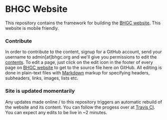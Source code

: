 BHGC Website
============

This repository contains the framework for building the [BHGC website].  This website is mobile friendly.


### Contribute

In order to contribute to the content, signup for a GitHub account,
send your username to admin[at]bhgc.org and we'll give you permissions
to edit the [contents](content/).  To edit a page, just click on the
edit icon in the footer of every page on [BHGC website] to get to the
source file here on GitHub.  All editing is done in plain-text files
with [Markdown](http://www.wikipedia.org/wiki/Markdown) markup for
specifying headers, subheaders, links, images, lists etc.


### Site is updated momentarily

Any updates made online / to this repository triggers an automatic rebuild of the website and its content.  You can follow the progess over at [Travis CI](travis-ci.org/BHGC/website/builds).  You can expect any edits to be live in ~2 minutes.


[BHGC website]: http://bhgc.org/
